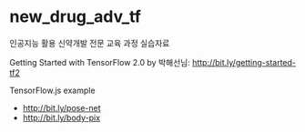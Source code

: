 # new_drug_adv_tf
인공지능 활용 신약개발 전문 교육 과정 실습자료

Getting Started with TensorFlow 2.0 by 박해선님: http://bit.ly/getting-started-tf2


TensorFlow.js example

- http://bit.ly/pose-net
- http://bit.ly/body-pix
